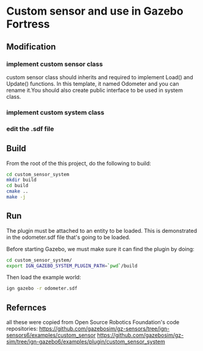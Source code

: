 # Custom sensor and use in Gazebo Fortress

## Modification
### implement custom sensor class
custom sensor class should inherits and required to implement Load() and  Update() functions. In this template, it named Odometer and you can rename it.You should also create public interface to be used in system class.

### implement custom system  class

### edit the .sdf file

## Build
From the root of the this project, do the following to build:
```bash
cd custom_sensor_system
mkdir build
cd build
cmake ..
make -j
```

## Run
The plugin must be attached to an entity to be loaded. This is demonstrated in the odometer.sdf file that's going to be loaded.

Before starting Gazebo, we must make sure it can find the plugin by doing:
```bash
cd custom_sensor_system/
export IGN_GAZEBO_SYSTEM_PLUGIN_PATH=`pwd`/build
```
Then load the example world:
```bash
ign gazebo -r odometer.sdf
```

## Refernces
all these were copied from Open Source Robotics Foundation's code repositories:
https://github.com/gazebosim/gz-sensors/tree/ign-sensors6/examples/custom_sensor
https://github.com/gazebosim/gz-sim/tree/ign-gazebo6/examples/plugin/custom_sensor_system